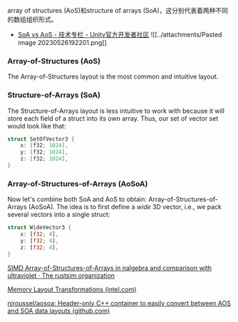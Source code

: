 array of structures (AoS)和structure of arrays (SoA)，这分别代表着两种不同的数组组织形式。
- [SoA vs AoS - 技术专栏 - Unity官方开发者社区](https://developer.unity.cn/projects/61ff5161edbc2a001cf9856e)
![[../attachments/Pasted image 20230526192201.png]]


### Array-of-Structures (AoS)

The Array-of-Structures layout is the most common and intuitive layout.

### Structure-of-Arrays (SoA)

The Structure-of-Arrays layout is less intuitive to work with because it will store each field of a struct into its own array. Thus, our set of vector set would look like that:
```c
struct SetOfVector3 {
	x: [f32; 1024], 
	y: [f32; 1024], 
	z: [f32; 1024], 
}
```

### Array-of-Structures-of-Arrays (AoSoA)

Now let's combine both SoA and AoS to obtain: Array-of-Structures-of-Arrays (AoSoA). The idea is to first define a _wide_ 3D vector, i.e., we pack several vectors into a single struct:

```rust
struct WideVector3 {
    x: [f32; 4],
    y: [f32; 4],
    z: [f32; 4],
}
```

[SIMD Array-of-Structures-of-Arrays in nalgebra and comparison with ultraviolet · The rustsim organization](https://www.rustsim.org/blog/2020/03/23/simd-aosoa-in-nalgebra/)

[Memory Layout Transformations (intel.com)](https://www.intel.com/content/www/us/en/developer/articles/technical/memory-layout-transformations.html)




[njroussel/aosoa: Header-only C++ container to easily convert between AOS and SOA data layouts (github.com)](https://github.com/njroussel/aosoa)

